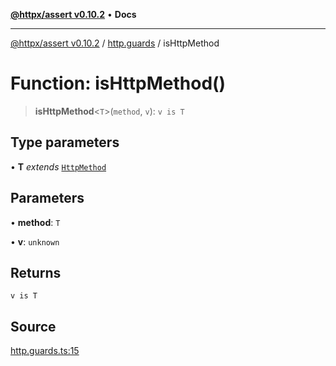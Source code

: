 [**@httpx/assert v0.10.2**](../../README.md) • **Docs**

***

[@httpx/assert v0.10.2](../../README.md) / [http.guards](../README.md) / isHttpMethod

# Function: isHttpMethod()

> **isHttpMethod**\<`T`\>(`method`, `v`): `v is T`

## Type parameters

• **T** *extends* [`HttpMethod`](../../http.types/type-aliases/HttpMethod.md)

## Parameters

• **method**: `T`

• **v**: `unknown`

## Returns

`v is T`

## Source

[http.guards.ts:15](https://github.com/belgattitude/httpx/blob/c2b4400d3e1e7ce81677911e5629c323b752b635/packages/assert/src/http.guards.ts#L15)
